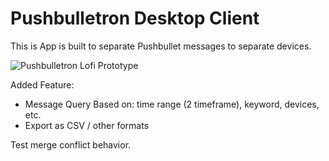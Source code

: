 # Pushbulletron Desktop Client

This is App is built to separate Pushbullet messages to separate devices.

![Pushbulletron Lofi Prototype](http://i.imgur.com/mDTJS5i.png)

Added Feature:
- Message Query Based on: time range (2 timeframe), keyword, devices, etc.
- Export as CSV / other formats

Test merge conflict behavior.